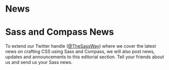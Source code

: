 # News

# Sass and Compass News

To extend our Twitter handle ([@TheSassWay](http://twitter.com/TheSassWay)) where we cover the latest news on crafting CSS using Sass and Compass, we will also post news, updates and announcements to this editorial section. Tell your friends about us and send us your Sass news.